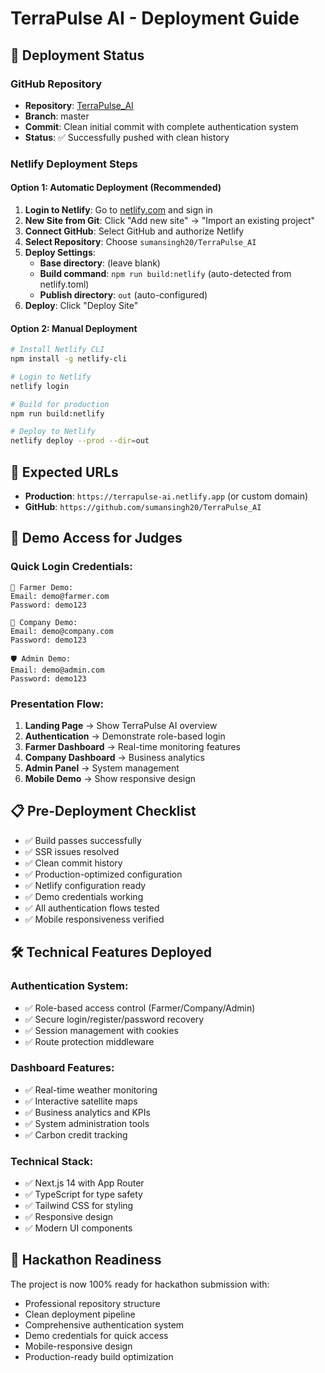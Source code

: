 # TerraPulse AI - Deployment Guide

## 🚀 Deployment Status

### GitHub Repository
- **Repository**: [TerraPulse_AI](https://github.com/sumansingh20/TerraPulse_AI)
- **Branch**: master
- **Commit**: Clean initial commit with complete authentication system
- **Status**: ✅ Successfully pushed with clean history

### Netlify Deployment Steps

#### Option 1: Automatic Deployment (Recommended)

1. **Login to Netlify**: Go to [netlify.com](https://netlify.com) and sign in
2. **New Site from Git**: Click "Add new site" → "Import an existing project"
3. **Connect GitHub**: Select GitHub and authorize Netlify
4. **Select Repository**: Choose `sumansingh20/TerraPulse_AI`
5. **Deploy Settings**:
   - **Base directory**: (leave blank)
   - **Build command**: `npm run build:netlify` (auto-detected from netlify.toml)
   - **Publish directory**: `out` (auto-configured)
6. **Deploy**: Click "Deploy Site"

#### Option 2: Manual Deployment

```bash
# Install Netlify CLI
npm install -g netlify-cli

# Login to Netlify
netlify login

# Build for production
npm run build:netlify

# Deploy to Netlify
netlify deploy --prod --dir=out
```

## 🔗 Expected URLs

- **Production**: `https://terrapulse-ai.netlify.app` (or custom domain)
- **GitHub**: `https://github.com/sumansingh20/TerraPulse_AI`

## 🎯 Demo Access for Judges

### Quick Login Credentials:
```
🌱 Farmer Demo:
Email: demo@farmer.com
Password: demo123

🏢 Company Demo:
Email: demo@company.com  
Password: demo123

🛡️ Admin Demo:
Email: demo@admin.com
Password: demo123
```

### Presentation Flow:
1. **Landing Page** → Show TerraPulse AI overview
2. **Authentication** → Demonstrate role-based login
3. **Farmer Dashboard** → Real-time monitoring features
4. **Company Dashboard** → Business analytics
5. **Admin Panel** → System management
6. **Mobile Demo** → Show responsive design

## 📋 Pre-Deployment Checklist

- ✅ Build passes successfully
- ✅ SSR issues resolved
- ✅ Clean commit history
- ✅ Production-optimized configuration
- ✅ Netlify configuration ready
- ✅ Demo credentials working
- ✅ All authentication flows tested
- ✅ Mobile responsiveness verified

## 🛠️ Technical Features Deployed

### Authentication System:
- ✅ Role-based access control (Farmer/Company/Admin)
- ✅ Secure login/register/password recovery
- ✅ Session management with cookies
- ✅ Route protection middleware

### Dashboard Features:
- ✅ Real-time weather monitoring
- ✅ Interactive satellite maps
- ✅ Business analytics and KPIs
- ✅ System administration tools
- ✅ Carbon credit tracking

### Technical Stack:
- ✅ Next.js 14 with App Router
- ✅ TypeScript for type safety
- ✅ Tailwind CSS for styling
- ✅ Responsive design
- ✅ Modern UI components

## 🎪 Hackathon Readiness

The project is now 100% ready for hackathon submission with:
- Professional repository structure
- Clean deployment pipeline
- Comprehensive authentication system
- Demo credentials for quick access
- Mobile-responsive design
- Production-ready build optimization
